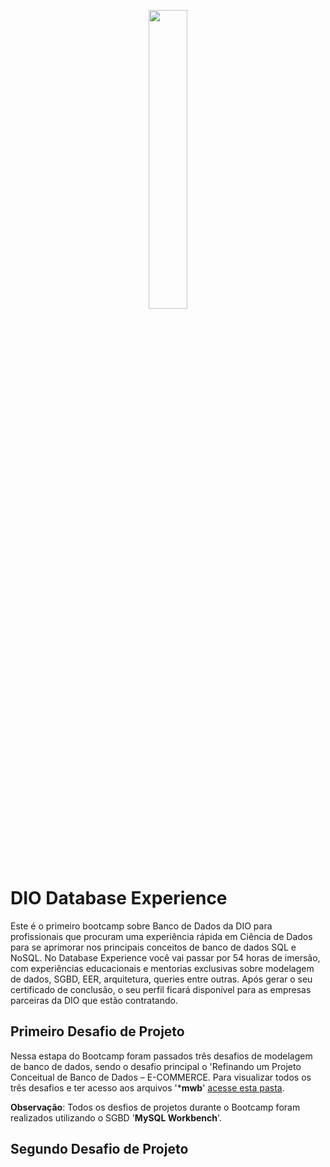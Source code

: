 <p align="center">
  <img src="https://user-images.githubusercontent.com/69018600/192149019-59714005-f3ed-457f-83cb-de8d0422475d.png"  width = "35%" />
</p>

# DIO Database Experience 
  Este é o primeiro bootcamp sobre Banco de Dados da DIO para profissionais que procuram uma experiência rápida em Ciência de Dados para se aprimorar nos principais conceitos de banco de dados SQL e NoSQL. No Database Experience você vai passar por 54 horas de imersão, com experiências educacionais e mentorias exclusivas sobre modelagem de dados, SGBD, EER, arquitetura, queries entre outras.  Após gerar o seu certificado de conclusão, o seu perfil ficará disponível para as empresas parceiras da DIO que estão contratando.
  
## Primeiro Desafio de Projeto
   Nessa estapa do Bootcamp foram passados três desafios de modelagem de banco de dados, sendo o desafio principal o 'Refinando um Projeto Conceitual de Banco de Dados – E-COMMERCE. Para visualizar todos os três desafios e ter acesso aos arquivos '***mwb**' [acesse esta pasta](https://github.com/NikiReis/DataBaseExperience/tree/main/primeirodesafio). 
   
**Observação**: Todos os desfios de projetos durante o Bootcamp foram realizados utilizando o SGBD '**MySQL Workbench**'.

## Segundo Desafio de Projeto

